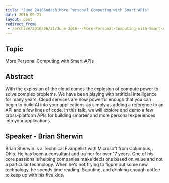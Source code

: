 ```yaml
---
title: "June 2016&ndash;More Personal Computing with Smart APIs"
date: 2016-06-21
layout: post
redirect_from:
 - /archive/2016/06/21/June-2016---More-Personal-Computing-with-Smart-APIs.aspx/index.html
---
```


## Topic

More Personal Computing with Smart APIs

## Abstract

With the explosion of the cloud comes the explosion of compute power to solve complex problems. We have been playing with artificial intelligence for many years. Cloud services are now powerful enough that you can begin to build AI into your applications as simply as adding a reference to an API and a few lines of code. In this talk, we will explore and demo a few cross-platform APIs for building smarter and more personal experiences into your applications.

## Speaker - Brian Sherwin

Brian Sherwin is a Technical Evangelist with Microsoft from Columbus, Ohio. He has been a consultant and trainer for over 17 years. One of his core passions is helping companies make decisions based on value and not a particular technology. When he's not trying to figure out some new technology, he spends time reading, Scouting, and drinking enough coffee to keep up with his five kids.